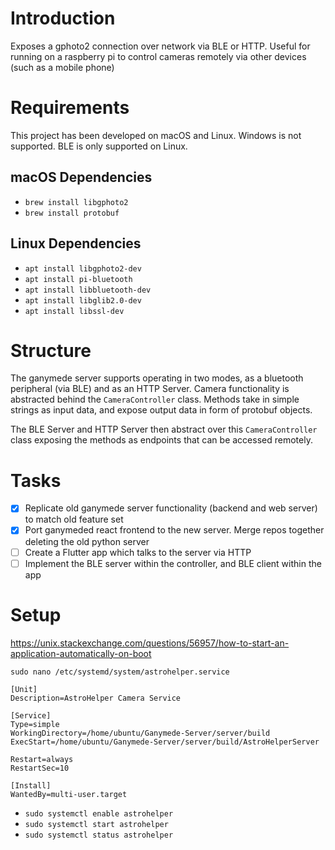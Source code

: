 # Introduction

Exposes a gphoto2 connection over network via BLE or HTTP. Useful for running on a raspberry pi to control 
cameras remotely via other devices (such as a mobile phone)

# Requirements

This project has been developed on macOS and Linux. Windows is not supported. BLE is only supported on Linux.

## macOS Dependencies

- `brew install libgphoto2`
- `brew install protobuf`

## Linux Dependencies
- `apt install libgphoto2-dev`
- `apt install pi-bluetooth`
- `apt install libbluetooth-dev`
- `apt install libglib2.0-dev`
- `apt install libssl-dev`

# Structure 

The ganymede server supports operating in two modes, as a bluetooth peripheral (via BLE) and as an HTTP Server. 
Camera functionality is abstracted behind the `CameraController` class. Methods take in simple strings as input data, 
and expose output data in form of protobuf objects.

The BLE Server and HTTP Server then abstract over this `CameraController` class exposing the methods as endpoints that can 
be accessed remotely.

# Tasks

- [x] Replicate old ganymede server functionality (backend and web server) to match old feature set
- [x] Port ganymeded react frontend to the new server. Merge repos together deleting the old python server
- [ ] Create a Flutter app which talks to the server via HTTP
- [ ] Implement the BLE server within the controller, and BLE client within the app

# Setup

https://unix.stackexchange.com/questions/56957/how-to-start-an-application-automatically-on-boot

`sudo nano /etc/systemd/system/astrohelper.service`

```
[Unit]
Description=AstroHelper Camera Service

[Service]
Type=simple
WorkingDirectory=/home/ubuntu/Ganymede-Server/server/build
ExecStart=/home/ubuntu/Ganymede-Server/server/build/AstroHelperServer

Restart=always
RestartSec=10

[Install]
WantedBy=multi-user.target
```

- `sudo systemctl enable astrohelper`
- `sudo systemctl start astrohelper`
- `sudo systemctl status astrohelper`
